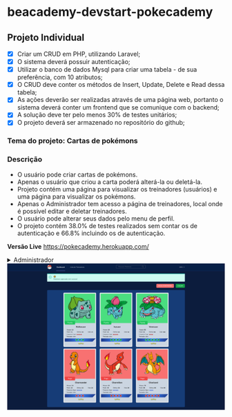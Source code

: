 # beacademy-devstart-pokecademy

## Projeto Individual

-   [x] Criar um CRUD em PHP, utilizando Laravel;
-   [x] O sistema deverá possuir autenticação;
-   [x] Utilizar o banco de dados Mysql para criar uma tabela - de sua preferência, com 10 atributos;
-   [x] O CRUD deve conter os métodos de Insert, Update, Delete e Read dessa tabela;
-   [x] As ações deverão ser realizadas através de uma página web, portanto o sistema deverá conter um frontend que se comunique com o backend;
-   [x] A solução deve ter pelo menos 30% de testes unitários;
-   [x] O projeto deverá ser armazenado no repositório do github;

### Tema do projeto: Cartas de pokémons

### Descrição

-   O usuário pode criar cartas de pokémons.
-   Apenas o usuário que criou a carta poderá alterá-la ou deletá-la.
-   Projeto contém uma página para visualizar os treinadores (usuários) e uma página para visualizar os pokémons.
-   Apenas o Administrador tem acesso a página de treinadores, local onde é possível editar e deletar treinadores.
-   O usuário pode alterar seus dados pelo menu de perfil.
-   O projeto contém 38.0% de testes realizados sem contar os de autenticação e 66.8% incluindo os de autenticação.

**Versão Live**
https://pokecademy.herokuapp.com/

<details>
  <summary>Administrador</summary>
    <p>
        <strong>Login:</strong>
        <code>john.doe@email.com</code>
    <br>
        <strong>Senha:</strong>
        <code>12345678</code>
    </p>
  
</details>

<a href="https://pokecademy.herokuapp.com/">
<img src="./pokecademy.png" />
</a>
